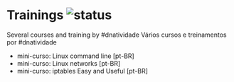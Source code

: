# Trainings ![status](https://img.shields.io/readthedocs/pip.svg)
Several courses and training by #dnatividade
Vários cursos e treinamentos por #dnatividade

- mini-curso: Linux command line [pt-BR]
- mini-curso: Linux networks [pt-BR]
- mini-curso: iptables Easy and Useful [pt-BR]

